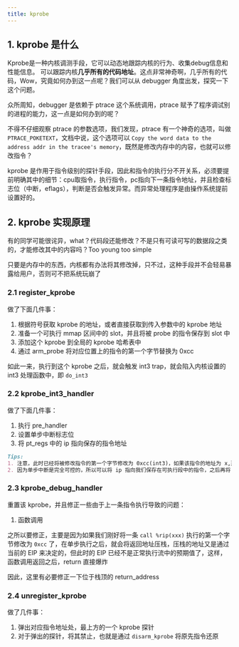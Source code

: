 ```yaml
---
title: kprobe
---
```


## 1. kprobe 是什么

Kprobe是一种内核调测手段，它可以动态地跟踪内核的行为、收集debug信息和性能信息。 可以跟踪内核**几乎所有的代码地址**。这点非常神奇啊，几乎所有的代码，Wow，究竟如何办到这一点呢？我们可以从 debugger 角度出发，探究一下这个问题。

众所周知，debugger 是依赖于 ptrace 这个系统调用，ptrace 赋予了程序调试别的进程的能力，这一点是如何办到的呢？

不得不仔细观察 ptrace 的参数选项，我们发现，ptrace 有一个神奇的选项，叫做 `PTRACE_POKETEXT`，文档中说，这个选项可以 `Copy the word data to the address addr in the tracee's memory`，既然是修改内存中的内容，也就可以修改指令？

kprobe 是作用于指令级别的探针手段，因此和指令的执行分不开关系，必须要提前明确其中的细节：cpu取指令，执行指令，pc指向下一条指令地址，并且检查标志位（中断，eflags），判断是否会触发异常。而异常处理程序是由操作系统提前设置好的。



## 2. kprobe 实现原理

有的同学可能很诧异，what？代码段还能修改？不是只有可读可写的数据段之类的，才能修改其中的内容吗？Too young too simple

只要是内存中的东西，内核都有办法将其修改掉，只不过，这种手段并不会轻易暴露给用户，否则可不把系统玩崩了

### 2.1 register_kprobe

做了下面几件事：

1. 根据符号获取 kprobe 的地址，或者直接获取到传入参数中的 kprobe 地址
2. 准备一个可执行 mmap 区间中的 slot，并且将被 probe 的指令保存到 slot 中
3. 添加这个 kprobe 到全局的 kprobe 哈希表中
4. 通过 arm_probe 将对应位置上的指令的第一个字节替换为 0xcc

如此一来，执行到这个 kprobe 之后，就会触发 int3 trap，就会陷入内核设置的 int3 处理函数中，即 `do_int3`

### 2.2 kprobe_int3_handler

做了下面几件事：

1. 执行 pre_handler
2. 设置单步中断标志位
3. 将 pt_regs 中的 ip 指向保存的指令地址

```markdown
Tips:
1. 注意，此时已经将被修改指令的第一个字节修改为 0xcc(int3)，如果该指令的地址为 x,那么此时的 ip = x + 1
2. 因为单步中断是完全可控的，所以可以将 ip 指向我们保存在可执行段中的指令，之后再将 ip 重新指回去就好了
```

### 2.3 kprobe_debug_handler

重置该 kprobe，并且修正一些由于上一条指令执行导致的问题：

1. 函数调用

之所以要修正，主要是因为如果我们刚好将一条 `call %rip(xxx)` 执行的第一个字节修改为 `0xcc` 了，在单步执行之后，就会将返回地址压栈，压栈的地址又是通过当前的 EIP 来决定的，但此时的 EIP 已经不是正常执行流中的预期值了，这样，函数调用返回之后，return 直接爆炸

因此，这里有必要修正一下位于栈顶的 return_address

### 2.4 unregister_kprobe

做了几件事：

1. 弹出对应指令地址处，最上方的一个 kprobe 探针
2. 对于弹出的探针，将其禁止，也就是通过 `disarm_kprobe` 将原先指令还原
